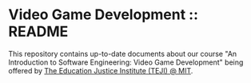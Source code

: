 # Video Game Development :: README

This repository contains up-to-date documents about our course "An Introduction to Software Engineering: Video Game Development" being offered by [The Education Justice Institute (TEJI) @ MIT](https://teji.mit.edu).